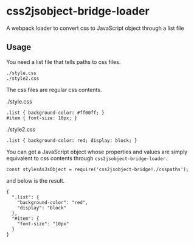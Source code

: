 # css2jsobject-bridge-loader
A webpack loader to convert css to JavaScript object through a list file

## Usage

You need a list file that tells paths to css files.

```
./style.css
./style2.css
```

The css files are regular css contents.


./style.css

```
.list { background-color: #ff00ff; }
#item { font-size: 10px; }
```

./style2.css

```
.list { background-color: red; display: block; }
```

You can get a JavaScript object whose properties and values are simply equivalent to css contents through `css2jsobject-bridge-loader`.


```
const stylesAsJsObject = require('css2jsobject-bridge!./csspaths');
```

and below is the result.

```
{
  ".list": {
    "background-color": "red",
    "display": "block"
  },
  "#item": {
    "font-size": "10px"
  }
}
```
